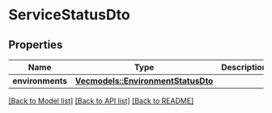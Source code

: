 # ServiceStatusDto

## Properties

Name | Type | Description | Notes
------------ | ------------- | ------------- | -------------
**environments** | [**Vec<models::EnvironmentStatusDto>**](EnvironmentStatusDto.md) |  | 

[[Back to Model list]](../README.md#documentation-for-models) [[Back to API list]](../README.md#documentation-for-api-endpoints) [[Back to README]](../README.md)


